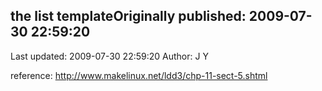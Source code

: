 ## the list templateOriginally published: 2009-07-30 22:59:20 
Last updated: 2009-07-30 22:59:20 
Author: J Y 
 
reference: http://www.makelinux.net/ldd3/chp-11-sect-5.shtml